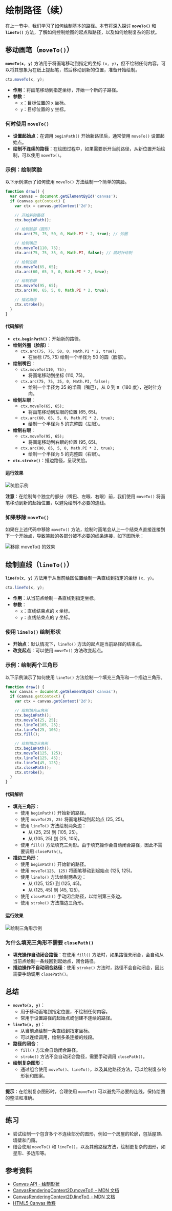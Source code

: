 # 绘制路径（续）

在上一节中，我们学习了如何绘制基本的路径。本节将深入探讨 **`moveTo()`** 和 **`lineTo()`** 方法，了解如何控制绘图的起点和路径，以及如何绘制复杂的形状。

## 移动画笔（`moveTo()`）

**`moveTo(x, y)`** 方法用于将画笔移动到指定的坐标 `(x, y)`，但不绘制任何内容。可以将其想象为在纸上提起笔，然后移动到新的位置，准备开始绘制。

```javascript
ctx.moveTo(x, y);
```

- **作用**：将画笔移动到指定坐标，开始一个新的子路径。
- **参数**：
  - `x`：目标位置的 x 坐标。
  - `y`：目标位置的 y 坐标。

### 何时使用 `moveTo()`

- **设置起始点**：在调用 `beginPath()` 开始新路径后，通常使用 `moveTo()` 设置起始点。
- **绘制不连续的路径**：在绘图过程中，如果需要断开当前路径，从新位置开始绘制，可以使用 `moveTo()`。

### 示例：绘制笑脸

以下示例演示了如何使用 `moveTo()` 方法绘制一个简单的笑脸。

```javascript
function draw() {
  var canvas = document.getElementById('canvas');
  if (canvas.getContext) {
    var ctx = canvas.getContext('2d');

    // 开始新的路径
    ctx.beginPath();

    // 绘制脸部（圆形）
    ctx.arc(75, 75, 50, 0, Math.PI * 2, true); // 外圈

    // 绘制嘴巴
    ctx.moveTo(110, 75);
    ctx.arc(75, 75, 35, 0, Math.PI, false); // 顺时针绘制

    // 绘制左眼
    ctx.moveTo(65, 65);
    ctx.arc(60, 65, 5, 0, Math.PI * 2, true);

    // 绘制右眼
    ctx.moveTo(95, 65);
    ctx.arc(90, 65, 5, 0, Math.PI * 2, true);

    // 描边路径
    ctx.stroke();
  }
}
```

#### 代码解析

- **`ctx.beginPath()`**：开始新的路径。
- **绘制外圈（脸部）**：
  - `ctx.arc(75, 75, 50, 0, Math.PI * 2, true);`
    - 在坐标 (75, 75) 绘制一个半径为 50 的圆（脸部）。
- **绘制嘴巴**：
  - `ctx.moveTo(110, 75);`
    - 将画笔移动到坐标 (110, 75)。
  - `ctx.arc(75, 75, 35, 0, Math.PI, false);`
    - 绘制一个半径为 35 的半圆（嘴巴），从 0 到 π（180 度），逆时针方向。
- **绘制左眼**：
  - `ctx.moveTo(65, 65);`
    - 将画笔移动到左眼的位置 (65, 65)。
  - `ctx.arc(60, 65, 5, 0, Math.PI * 2, true);`
    - 绘制一个半径为 5 的完整圆（左眼）。
- **绘制右眼**：
  - `ctx.moveTo(95, 65);`
    - 将画笔移动到右眼的位置 (95, 65)。
  - `ctx.arc(90, 65, 5, 0, Math.PI * 2, true);`
    - 绘制一个半径为 5 的完整圆（右眼）。
- **`ctx.stroke()`**：描边路径，呈现笑脸。

#### 运行效果

![笑脸示例](https://developer.mozilla.org/en-US/docs/Web/API/Canvas_API/Tutorial/Drawing_shapes/smiley.png)

**注意**：在绘制每个独立的部分（嘴巴、左眼、右眼）前，我们使用 `moveTo()` 将画笔移动到新的起始位置，以避免绘制不必要的连线。

### 如果移除 `moveTo()`

如果在上述代码中移除 `moveTo()` 方法，绘制时画笔会从上一个结束点直接连接到下一个开始点，导致笑脸的各部分被不必要的线条连接，如下图所示：

![移除 moveTo() 的效果](https://developer.mozilla.org/en-US/docs/Web/API/Canvas_API/Tutorial/Drawing_shapes/smiley_lines.png)

## 绘制直线（`lineTo()`）

**`lineTo(x, y)`** 方法用于从当前绘图位置绘制一条直线到指定的坐标 `(x, y)`。

```javascript
ctx.lineTo(x, y);
```

- **作用**：从当前点绘制一条直线到指定坐标。
- **参数**：
  - `x`：直线结束点的 x 坐标。
  - `y`：直线结束点的 y 坐标。

### 使用 `lineTo()` 绘制形状

- **开始点**：默认情况下，`lineTo()` 方法的起点是当前路径的结束点。
- **改变起点**：可以使用 `moveTo()` 方法改变起点。

### 示例：绘制两个三角形

以下示例演示了如何使用 `lineTo()` 方法绘制一个填充三角形和一个描边三角形。

```javascript
function draw() {
  var canvas = document.getElementById('canvas');
  if (canvas.getContext) {
    var ctx = canvas.getContext('2d');

    // 绘制填充三角形
    ctx.beginPath();
    ctx.moveTo(25, 25);
    ctx.lineTo(105, 25);
    ctx.lineTo(25, 105);
    ctx.fill();

    // 绘制描边三角形
    ctx.beginPath();
    ctx.moveTo(125, 125);
    ctx.lineTo(125, 45);
    ctx.lineTo(45, 125);
    ctx.closePath();
    ctx.stroke();
  }
}
```

#### 代码解析

- **填充三角形**：
  - 使用 `beginPath()` 开始新的路径。
  - 使用 `moveTo(25, 25)` 将画笔移动到起始点 (25, 25)。
  - 使用 `lineTo()` 方法绘制两条边：
    - 从 (25, 25) 到 (105, 25)。
    - 从 (105, 25) 到 (25, 105)。
  - 使用 `fill()` 方法填充三角形。由于填充操作会自动闭合路径，因此不需要调用 `closePath()`。
- **描边三角形**：
  - 使用 `beginPath()` 开始新的路径。
  - 使用 `moveTo(125, 125)` 将画笔移动到起始点 (125, 125)。
  - 使用 `lineTo()` 方法绘制两条边：
    - 从 (125, 125) 到 (125, 45)。
    - 从 (125, 45) 到 (45, 125)。
  - 使用 `closePath()` 手动闭合路径，以绘制第三条边。
  - 使用 `stroke()` 方法描边三角形。

#### 运行效果

![绘制三角形示例](https://developer.mozilla.org/en-US/docs/Web/API/Canvas_API/Tutorial/Drawing_shapes/triangles.png)

### 为什么填充三角形不需要 `closePath()`

- **填充操作自动闭合路径**：在使用 `fill()` 方法时，如果路径未闭合，会自动从当前点绘制一条线回到起始点，闭合路径。
- **描边操作不自动闭合路径**：使用 `stroke()` 方法时，路径不会自动闭合，因此需要手动调用 `closePath()`。

## 总结

- **`moveTo(x, y)`**：
  - 用于移动画笔到指定位置，不绘制任何内容。
  - 常用于设置路径的起始点或创建不连续的路径。
- **`lineTo(x, y)`**：
  - 从当前点绘制一条直线到指定坐标。
  - 可以连续调用，绘制多条连接的线段。
- **路径的闭合**：
  - `fill()` 方法会自动闭合路径。
  - `stroke()` 方法不会自动闭合路径，需要手动调用 `closePath()`。
- **绘制复杂图形**：
  - 通过组合使用 `moveTo()`、`lineTo()`，以及其他路径方法，可以绘制复杂的形状和图案。

---

**提示**：在绘制复杂图形时，合理使用 `moveTo()` 可以避免不必要的连线，保持绘图的整洁和准确。

---

## 练习

- 尝试绘制一个包含多个不连续部分的图形，例如一个房屋的轮廓，包括屋顶、墙壁和门窗。
- 结合使用 `moveTo()` 和 `lineTo()`，以及其他路径方法，绘制更复杂的图形，如星形、多边形等。

## 参考资料

- [Canvas API - 绘制形状](https://developer.mozilla.org/zh-CN/docs/Web/API/Canvas_API/Tutorial/Drawing_shapes)
- [CanvasRenderingContext2D.moveTo() - MDN 文档](https://developer.mozilla.org/zh-CN/docs/Web/API/CanvasRenderingContext2D/moveTo)
- [CanvasRenderingContext2D.lineTo() - MDN 文档](https://developer.mozilla.org/zh-CN/docs/Web/API/CanvasRenderingContext2D/lineTo)
- [HTML5 Canvas 教程](https://developer.mozilla.org/zh-CN/docs/Web/API/Canvas_API/Tutorial)
